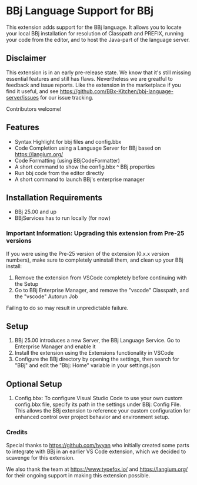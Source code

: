 # BBj Language Support for BBj

This extension adds support for the BBj language. It allows you to locate your local BBj installation for resolution of Classpath and PREFIX, running your code from the editor, and to host the Java-part of the language server.

## Disclaimer

This extension is in an early pre-release state. We know that it's still missing essential features and still has flaws.
Nevertheless we are greatful to feedback and issue reports. Like the extension in the marketplace if you find it useful, and see https://github.com/BBx-Kitchen/bbj-language-server/issues for our issue tracking. 

Contributors welcome!

## Features

* Syntax Highlight for bbj files and config.bbx
* Code Completion using a Language Server for BBj based on https://langium.org/
* Code Formatting (using BBjCodeFormatter)
* A short command to show the config.bbx ^ BBj.properties
* Run bbj code from the editor directly
* A short command to launch BBj's enterprise manager

## Installation Requirements

* BBj 25.00 and up
* BBjServices has to run locally (for now)


### Important Information: Upgrading this extension from Pre-25 versions

If you were using the Pre-25 version of the extension (0.x.x version numbers), make sure to completely uninstall them, and clean up your BBj install:

1. Remove the extension from VSCode completely before continuing with the Setup
2. Go to BBj Enterprise Manager, and remove the "vscode" Classpath, and the "vscode" Autorun Job

Failing to do so may result in unpredictable failure.

## Setup

1. BBj 25.00 introduces a new Server, the BBj Language Service. Go to Enterprise Manager and enable it
2. Install the extension using the Extensions functionality in VSCode
3. Configure the BBj directory by opening the settings, then search for "BBj" and edit the "Bbj: Home" variable in your settings.json

## Optional Setup
1. Config.bbx:
To configure Visual Studio Code to use your own custom config.bbx file, specify its path in the settings under BBj: Config File. This allows the BBj extension to reference your custom configuration for enhanced control over project behavior and environment setup.

### Credits

Special thanks to https://github.com/hyyan who initially created some parts to integrate with BBj in an earlier VS Code extension, which we decided to scavenge for this extension.

We also thank the team at https://www.typefox.io/ and https://langium.org/ for their ongoing support in making this extension possible.

